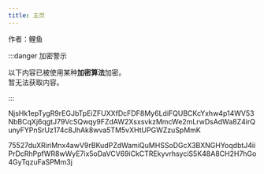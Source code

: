 ```yaml
---
title: 主页
---
```


作者：鲤鱼

:::danger 加密警示

以下内容已被使用某种**加密算法**加密。  
暂无法获取内容。

:::

NjsHk1epTygR9rEGJbTpEiZFUXXfDcFDF8My6LdiFQUBCKcYxhw4p14WV53NbBCqXj6qgtJ79VcSQwqy9FZdAW2XsxsvkzMmcWe2mLrwDsAdWa8Z4irQunyFYPnSrUz174c8JhAk8wva5TM5vXHtUPGWZzuSpMmK

75527duXRiriMnx4awV9rBKudPZdWamiQuMHSSoDGcX3BXNGHYoqdbtJ4iiPrDcRhPpfWR8wWyE7ix5oDaVCV69iCkCTREkyvrhsyciS5K48A8CH2H7hGo4GyTqzuFaSPMm3j

